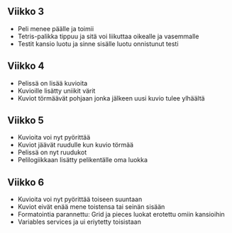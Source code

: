 ## Viikko 3

- Peli menee päälle ja toimii
- Tetris-palikka tippuu ja sitä voi liikuttaa oikealle ja vasemmalle
- Testit kansio luotu ja sinne sisälle luotu onnistunut testi

## Viikko 4
- Pelissä on lisää kuvioita
- Kuvioille lisätty uniikit värit
- Kuviot törmäävät pohjaan jonka jälkeen uusi kuvio tulee ylhäältä

## Viikko 5
- Kuvioita voi nyt pyörittää
- Kuviot jäävät ruudulle kun kuvio törmää
- Pelissä on nyt ruudukot
- Pelilogiikkaan lisätty pelikentälle oma luokka

## Viikko 6
- Kuvioita voi nyt pyörittää toiseen suuntaan
- Kuviot eivät enää mene toistensa tai seinän sisään
- Formatointia parannettu: Grid ja pieces luokat erotettu omiin kansioihin
- Variables services ja ui eriytetty toisistaan
